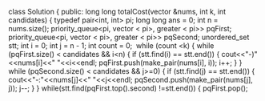 class Solution
{
public:
long long totalCost(vector<int> &nums, int k, int candidates)
{
typedef pair<int, int> pi;
long long ans = 0;
int n = nums.size();
priority_queue<pi, vector < pi>, greater < pi>> pqFirst;
priority_queue<pi, vector < pi>, greater < pi>> pqSecond;
unordered_set<int> stt;
int i = 0;
int j = n - 1;
int count = 0;
​
while (count <k)
{
while (pqFirst.size() < candidates && i<n)
{
if (stt.find(i) == stt.end())
{
cout<<"-)"<<nums[i]<<" "<<i<<endl;
pqFirst.push(make_pair(nums[i],
i));
i++;
}
}
while (pqSecond.size() < candidates && j>=0)
{
if (stt.find(j) == stt.end())
{
cout<<"-:"<<nums[j]<<" "<<j<<endl;
pqSecond.push(make_pair(nums[j],
j));
j--;
}
}
while(stt.find(pqFirst.top().second) !=stt.end())
{
pqFirst.pop();
